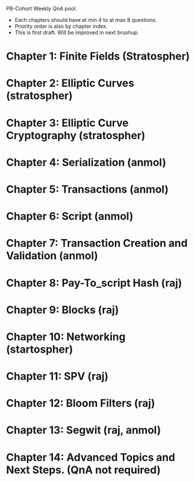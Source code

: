 PB-Cohort Weekly QnA pool.

- Each chapters should have at min 4 to at max 8 questions.
- Priority order is also by chapter index.
- This is first draft. Will be improved in next brushup.

# Chapter 1: Finite Fields (Stratospher)


# Chapter 2: Elliptic Curves (stratospher)


# Chapter 3: Elliptic Curve Cryptography (stratospher)


# Chapter 4: Serialization (anmol)


# Chapter 5: Transactions (anmol)


# Chapter 6: Script (anmol)


# Chapter 7: Transaction Creation and Validation (anmol)


# Chapter 8: Pay-To_script Hash (raj)


# Chapter 9: Blocks (raj)


# Chapter 10: Networking (startospher)


# Chapter 11: SPV (raj)


# Chapter 12: Bloom Filters (raj)


# Chapter 13: Segwit (raj, anmol)


# Chapter 14: Advanced Topics and Next Steps. (QnA not required)



